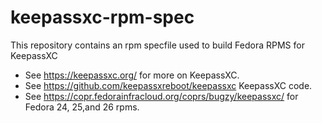 # keepassxc-rpm-spec

This repository contains an rpm specfile used to build Fedora RPMS for KeepassXC

- See https://keepassxc.org/ for more on KeepassXC.
- See https://github.com/keepassxreboot/keepassxc KeepassXC code.
- See https://copr.fedorainfracloud.org/coprs/bugzy/keepassxc/ for Fedora 24, 25,and 26 rpms.
